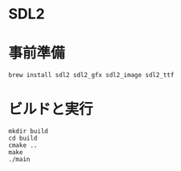 # SDL2

# 事前準備

```
brew install sdl2 sdl2_gfx sdl2_image sdl2_ttf
```


# ビルドと実行

```
mkdir build
cd build
cmake ..
make
./main
```

